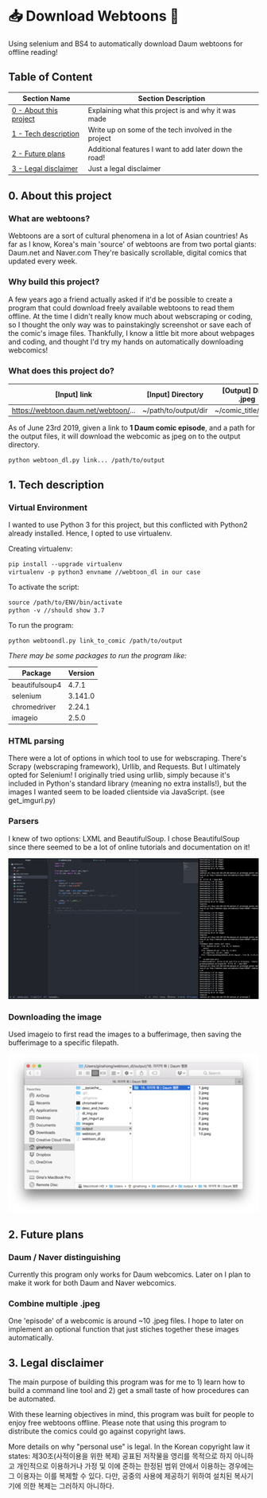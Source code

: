 # 📥 Download Webtoons 🎨
Using selenium and BS4 to automatically download Daum webtoons for offline reading!

## Table of Content

| Section Name  | Section Description |
| ------------- | ------------- |
| [0 - About this project](https://github.com/ginaahong/download_webtoons/blob/master/README.md#0-about-this-project)  | Explaining what this project is and why it was made  |
| [1 - Tech description](https://github.com/ginaahong/download_webtoons/blob/master/README.md#1-tech-description)  | Write up on some of the tech involved in the project  |
| [2 - Future plans](https://github.com/ginaahong/download_webtoons/blob/master/README.md#2-future-plans) | Additional features I want to add later down the road! |
| [3 - Legal disclaimer](https://github.com/ginaahong/download_webtoons/blob/master/README.md#3-legal-disclaimer) | Just a legal disclaimer |

## 0. About this project
### What are webtoons?
  Webtoons are a sort of cultural phenomena in a lot of Asian countries! As far as I know, Korea's main 'source' of webtoons are from
  two portal giants: Daum.net and Naver.com
  They're basically scrollable, digital comics that updated every week.

### Why build this project?
  A few years ago a friend actually asked if it'd be possible to create a program that could download freely available webtoons to read them offline.
  At the time I didn't really know much about webscraping or coding, so I thought the only way was to painstakingly screenshot or save each of the comic's image files.
  Thankfully, I know a little bit more about webpages and coding, and thought I'd try my hands on automatically downloading webcomics!
  
### What does this project do?

  | [Input] link | [Input] Directory | [Output] Dir of .jpeg |
  |----|----|------|
  | https://webtoon.daum.net/webtoon/... | ~/path/to/output/dir | ~/comic_title/...jpeg |
  
  As of June 23rd 2019, given a link to **1 Daum comic episode**, and a path for the output files, it will download the webcomic as jpeg on to the output directory.
  
    python webtoon_dl.py link... /path/to/output
 

## 1. Tech description
### Virtual Environment
  I wanted to use Python 3 for this project, but this conflicted with Python2 already installed. Hence, I opted to use virtualenv.
  
  Creating virtualenv:
  
    pip install --upgrade virtualenv
    virtualenv -p python3 envname //webtoon_dl in our case
    
  To activate the script:
  
    source /path/to/ENV/bin/activate
    python -v //should show 3.7
    
  To run the program:
  
    python webtoondl.py link_to_comic /path/to/output
    
  *There may be some packages to run the program like:*
  
  | Package | Version |
  |----|----|
  | beautifulsoup4 | 4.7.1 |
  | selenium | 3.141.0 |
  | chromedriver | 2.24.1 |
  | imageio | 2.5.0 |

### HTML parsing
  There were a lot of options in which tool to use for webscraping. There's Scrapy (webscraping framework), Urllib, and Requests. But I ultimately opted for Selenium!
  I originally tried using urllib, simply because it's included in Python's standard library (meaning no extra installs!), but the images I wanted seem to be loaded clientside via JavaScript.
  (see get_imgurl.py)

### Parsers
  I knew of two options: LXML and BeautifulSoup. I chose BeautifulSoup since there seemed to be a lot of online tutorials and documentation on it!
  
  ![Here's how I worked on it!](https://github.com/ginaahong/download_webtoons/blob/master/images/workinprogress.png)
  
### Downloading the image
  Used imageio to first read the images to a bufferimage, then saving the bufferimage to a specific filepath.
  
  ![Here's how an output folder would look like](https://github.com/ginaahong/download_webtoons/blob/master/images/output.png)


## 2. Future plans
### Daum / Naver distinguishing
  Currently this program only works for Daum webcomics. Later on I plan to make it work for both Daum and Naver webcomics.
  
### Combine multiple .jpeg
  One 'episode' of a webcomic is around ~10 .jpeg files. I hope to later on implement an optional function that just stiches together these images automatically.
  
## 3. Legal disclaimer
  The main purpose of building this program was for me to 1) learn how to build a command line tool and 2) get a small taste of how procedures can be automated.

  With these learning objectives in mind, this program was built for people to enjoy free webtoons offline.
  Please note that using this program to distribute the comics could go against copyright laws.
  
  More details on why "personal use" is legal.
        In the Korean copyright law it states:
        제30조(사적이용을 위한 복제) 공표된 저작물을 영리를 목적으로 하지 아니하고 개인적으로 이용하거나 가정 및 이에 준하는 한정된 범위 안에서 이용하는 경우에는 그 이용자는 이를 복제할 수 있다. 다만, 공중의 사용에 제공하기 위하여 설치된 복사기기에 의한 복제는 그러하지 아니하다.

  
  

